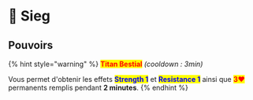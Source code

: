 # 🔴 Sieg

## Pouvoirs

{% hint style="warning" %}
<mark style="color:red;">**Titan Bestial**</mark> _(cooldown : 3min)_

Vous permet d'obtenir les effets <mark style="color:blue;">**Strength 1**</mark> et <mark style="color:blue;">**Resistance 1**</mark> ainsi que <mark style="color:red;">**3❤**</mark> permanents remplis pendant **2 minutes**.
{% endhint %}

